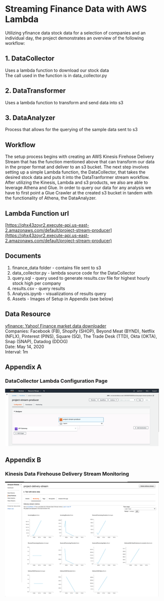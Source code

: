 # Streaming Finance Data with AWS Lambda <br />
Utilizing yfinance data stock data for a selection of companies and an individual day, the project demonstrates an overview of the following workflow:
## 1. DataCollector <br />
Uses a lambda function to download our stock data <br />
The call used in the function is in data_collector.py <br /> 
## 2. DataTransformer <br />
Uses a lambda function to transform and send data into s3 <br />
## 3. DataAnalyzer <br />
Process that allows for the querying of the sample data sent to s3

## Workflow <br />
The setup process begins with creating an AWS Kinesis Firehose Delivery Stream that has the function mentioned above that can transform our data in the proper format and deliver to an s3 bucket. The next step involves setting up a simple Lambda function, the DataCollector, that takes the desired stock data and puts it into the DataTranformer stream workflow. After utilizing the Kinesis, Lambda and s3 products, we also are able to leverage Athena and Glue. In order to query our data for any analysis we have to first point a Glue Crawler at the created s3 bucket in tandem with the functionality of Athena, the DataAnalyzer.

## Lambda Function url <br />
[https://qhx43zoyr2.execute-api.us-east-2.amazonaws.com/default/project-stream-producer](https://qhx43zoyr2.execute-api.us-east-2.amazonaws.com/default/project-stream-producer) 

## Documents <br />
1. finance_data folder - contains file sent to s3
2. data_collector.py - lambda source code for the DataCollector
3. query.sql - query used to generate results.csv file for highest hourly stock high per company
4. results.csv - query results
5. Analysis.ipynb - visualizations of results query
5. Assets - Images of Setup in Appendix (see below)

## Data Resource <br />
[yfinance: Yahoo! Finance market data downloader](https://pypi.org/project/yfinance/) <br />
Companies: Facebook (FB), Shopify (SHOP), Beyond Meat (BYND), Netflix (NFLX), Pinterest (PINS), Square (SQ), The Trade Desk (TTD), Okta (OKTA), Snap (SNAP), Datadog (DDOG) <br />
Date: May 14, 2020 <br />
Interval: 1m <br />

## Appendix A
### DataCollector Lambda Configuration Page
![](assets/Appendix_A_DataCollector_Lambda_configuration_page.png)

## Appendix B
### Kinesis Data Firehouse Delivery Stream Monitoring
![](assets/Appendix_B_Kinesis_Data_Firehose_Delivery_Stream_Monitoring.png)
